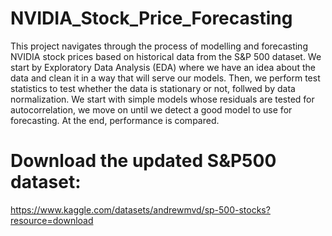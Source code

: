 # NVIDIA_Stock_Price_Forecasting

This project navigates through the process of modelling and forecasting NVIDIA stock prices based on historical data from the S&P 500 dataset. We start by Exploratory Data Analysis (EDA) where we have an idea about the data and clean it in a way that will serve our models. Then, we perform test statistics to test whether the data is stationary or not, follwed by data normalization. We start with simple models whose residuals are tested for autocorrelation, we move on until we detect a good model to use for forecasting. At the end, performance is compared.


# Download the updated S&P500 dataset:
https://www.kaggle.com/datasets/andrewmvd/sp-500-stocks?resource=download
